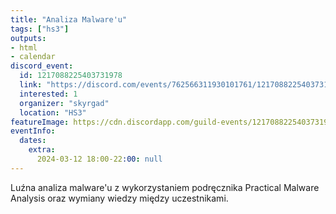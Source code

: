 ```yaml
---
title: "Analiza Malware'u"
tags: ["hs3"]
outputs:
- html
- calendar
discord_event:
  id: 1217088225403731978
  link: "https://discord.com/events/762566311930101761/1217088225403731978"
  interested: 1
  organizer: "skyrgad"
  location: "HS3"
featureImage: https://cdn.discordapp.com/guild-events/1217088225403731978/22223625b053a2c6fc648ea61ef52fa2.png?size=1024
eventInfo:
  dates:
    extra:
      2024-03-12 18:00-22:00: null
---
```

Luźna analiza malware'u z wykorzystaniem podręcznika Practical Malware Analysis oraz wymiany wiedzy między uczestnikami.
